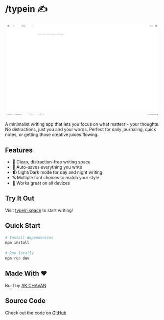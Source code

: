 # /typein ✍️

<div align="center">
  <img src="public/typein.png" alt="TypeIn" width="800"/>
</div>

A minimalist writing app that lets you focus on what matters - your thoughts. No distractions, just you and your words. Perfect for daily journaling, quick notes, or getting those creative juices flowing.

## Features

- 🎨 Clean, distraction-free writing space
- 💾 Auto-saves everything you write
- 🌓 Light/Dark mode for day and night writing
- 🔤 Multiple font choices to match your style
- 📱 Works great on all devices

## Try It Out

Visit [typein.space](https://typein.space) to start writing!

## Quick Start

```bash
# Install dependencies
npm install

# Run locally
npm run dev
```

## Made With ❤️

Built by [AK CHAVAN](https://github.com/iamakchavan)

## Source Code

Check out the code on [GitHub](https://github.com/iamakchavan/typein_feat)